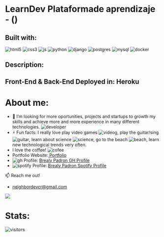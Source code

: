 # LearnDev Plataformade aprendizaje - ()

## Built with:
![html5](https://img.icons8.com/color/48/000000/html-5--v1.png)
![css3](https://img.icons8.com/color/48/000000/css3.png)
![js](https://img.icons8.com/color/48/000000/javascript--v2.png)
![python](https://img.icons8.com/color/48/000000/python.png)
![django](https://img.icons8.com/color/48/000000/django.png)
![postgres](https://img.icons8.com/color/48/000000/postgreesql.png)
![mysql](https://img.icons8.com/fluency/50/000000/mysql-logo.png)
![docker](https://img.icons8.com/color/48/000000/docker.png)

## Description:

## Front-End & Back-End Deployed in: Heroku

# About me:

- 🤔 I’m looking for more oportunities, projects and startups to growth my skills and achieve more and more experience in many different technologies. ![developer](https://img.icons8.com/external-flat-juicy-fish/24/000000/external-developer-devops-flat-flat-juicy-fish-2.png)
- ⚡ Fun facts: I really love play video games ![videog](https://img.icons8.com/color/24/000000/controller.png), play the guitar/sing ![guitar](https://img.icons8.com/external-vitaliy-gorbachev-flat-vitaly-gorbachev/24/000000/external-guitar-camping-vitaliy-gorbachev-flat-vitaly-gorbachev.png), learn about science ![science](https://img.icons8.com/cute-clipart/24/000000/biotech.png), go to the beach ![beach](https://img.icons8.com/fluency/24/000000/beach.png), learn new technological trends very often.
- I love the coffee! ![cofee](https://img.icons8.com/external-flat-juicy-fish/24/000000/external-developer-web-developer-flat-flat-juicy-fish-2.png)
-  Portfolio Website:<a href="https://brealy-padron-portfolio-react.vercel.app//"> Portfolio </a> 
- ![gh](https://img.icons8.com/cute-clipart/24/000000/github.png) Profile: <a href="https://github.com/nigarumovum/nigarumovum"> Brealy Padron GH Profile </a>
- ![spotify](https://img.icons8.com/fluency/24/000000/spotify.png) Profile: <a href="https://open.spotify.com/user/r8o2g959rb1dyp8fexucl2mbr"> Brealy Padron Spotify Profile </a>

:mailbox: Reach me out!

- neighbordevcr@gmail.com



[<img src="https://img.shields.io/badge/LinkedIn-0077B5?style=for-the-badge&logo=linkedin&logoColor=white" />](https://www.linkedin.com/in/bfpr131095/)

# Stats: 
![visitors](https://visitor-badge.glitch.me/badge?page_id=nigarumovum.nigarumovum)
